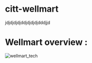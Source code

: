 # citt-wellmart
jdjdjdjdjddjdjdjdjdddjjd
# Wellmart overview : 
![wellmart_tech](https://user-images.githubusercontent.com/60274428/120122957-13727e80-c1a4-11eb-8eaa-0994ddecdbd1.png)
